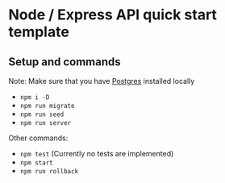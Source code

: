 # Node / Express API quick start template

## Setup and commands
Note: Make sure that you have [Postgres](https://www.postgresql.org/download/) installed locally
- `npm i -D`
- `npm run migrate`
- `npm run seed`
- `npm run server`

Other commands:
- `npm test` (Currently no tests are implemented)
- `npm start`
- `npm run rollback`


